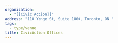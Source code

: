 ```yaml
---
organization:
  - "[[Civic Action]]"
address: "110 Yonge St, Suite 1800, Toronto, ON "
tags:
  - type/venue
title: CivicAction Offices
---
```

